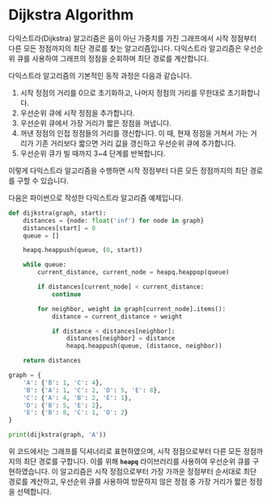 <h1>Dijkstra Algorithm</h1>
다익스트라(Dijkstra) 알고리즘은 음이 아닌 가중치를 가진 그래프에서 시작 정점부터 다른 모든 정점까지의 최단 경로를 찾는 알고리즘입니다. 다익스트라 알고리즘은 우선순위 큐를 사용하여 그래프의 정점을 순회하며 최단 경로를 계산합니다.

다익스트라 알고리즘의 기본적인 동작 과정은 다음과 같습니다.
<ol>
<li>시작 정점의 거리를 0으로 초기화하고, 나머지 정점의 거리를 무한대로 초기화합니다.
<li>우선순위 큐에 시작 정점을 추가합니다.
<li>우선순위 큐에서 가장 거리가 짧은 정점을 꺼냅니다.
<li>꺼낸 정점의 인접 정점들의 거리를 갱신합니다. 이 때, 현재 정점을 거쳐서 가는 거리가 기존 거리보다 짧으면 거리 값을 갱신하고 우선순위 큐에 추가합니다.
<li>우선순위 큐가 빌 때까지 3~4 단계를 반복합니다.
</ol>
이렇게 다익스트라 알고리즘을 수행하면 시작 정점부터 다른 모든 정점까지의 최단 경로를 구할 수 있습니다.

다음은 파이썬으로 작성한 다익스트라 알고리즘 예제입니다.

```python
def dijkstra(graph, start):
    distances = {node: float('inf') for node in graph}
    distances[start] = 0
    queue = []

    heapq.heappush(queue, (0, start))

    while queue:
        current_distance, current_node = heapq.heappop(queue)

        if distances[current_node] < current_distance:
            continue

        for neighbor, weight in graph[current_node].items():
            distance = current_distance + weight

            if distance < distances[neighbor]:
                distances[neighbor] = distance
                heapq.heappush(queue, (distance, neighbor))

    return distances

graph = {
    'A': {'B': 1, 'C': 4},
    'B': {'A': 1, 'C': 2, 'D': 5, 'E': 8},
    'C': {'A': 4, 'B': 2, 'E': 1},
    'D': {'B': 5, 'E': 2},
    'E': {'B': 8, 'C': 1, 'D': 2}
}

print(dijkstra(graph, 'A'))

```

위 코드에서는 그래프를 딕셔너리로 표현하였으며, 시작 정점으로부터 다른 모든 정점까지의 최단 경로를 구합니다. 이를 위해 **`heapq`** 라이브러리를 사용하여 우선순위 큐를 구현하였습니다. 이 알고리즘은 시작 정점으로부터 가장 가까운 정점부터 순서대로 최단 경로를 계산하고, 우선순위 큐를 사용하여 방문하지 않은 정점 중 가장 거리가 짧은 정점을 선택합니다.
